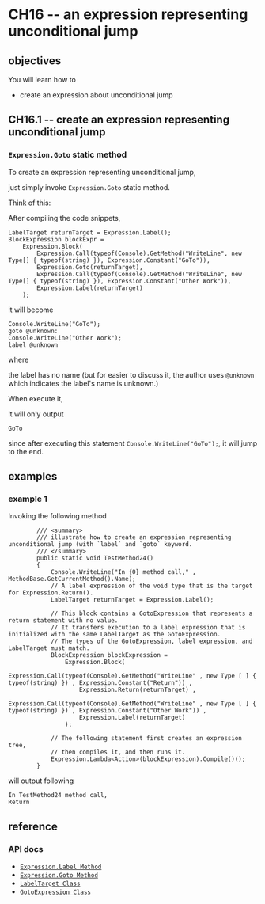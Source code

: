 # CH16 -- an expression representing unconditional jump
## objectives
You will learn how to 

+ create an expression about unconditional jump

## CH16.1 -- create an expression representing unconditional jump
### `Expression.Goto` static method
To create an expression representing unconditional jump, 

just simply invoke `Expression.Goto` static method.

Think of this:

After compiling the code snippets,

```
LabelTarget returnTarget = Expression.Label();
BlockExpression blockExpr =
    Expression.Block(
        Expression.Call(typeof(Console).GetMethod("WriteLine", new Type[] { typeof(string) }), Expression.Constant("GoTo")),
        Expression.Goto(returnTarget),
        Expression.Call(typeof(Console).GetMethod("WriteLine", new Type[] { typeof(string) }), Expression.Constant("Other Work")),
        Expression.Label(returnTarget)
    );
```

it will become

```
Console.WriteLine("GoTo");
goto @unknown:
Console.WriteLine("Other Work");
label @unknown
```

where 

the label has no name (but for easier to discuss it, the author uses `@unknown` which indicates the label's name is unknown.)

When execute it,

it will only output

```
GoTo
```

since after executing this statement `Console.WriteLine("GoTo");`, it will jump to the end.

## examples
### example 1
Invoking the following method

```
        /// <summary>
        /// illustrate how to create an expression representing unconditional jump (with `label` and `goto` keyword.
        /// </summary>
        public static void TestMethod24()
        {
            Console.WriteLine("In {0} method call," , MethodBase.GetCurrentMethod().Name);
            // A label expression of the void type that is the target for Expression.Return().
            LabelTarget returnTarget = Expression.Label();

            // This block contains a GotoExpression that represents a return statement with no value.
            // It transfers execution to a label expression that is initialized with the same LabelTarget as the GotoExpression.
            // The types of the GotoExpression, label expression, and LabelTarget must match.
            BlockExpression blockExpression =
                Expression.Block(
                    Expression.Call(typeof(Console).GetMethod("WriteLine" , new Type [ ] { typeof(string) }) , Expression.Constant("Return")) ,
                    Expression.Return(returnTarget) ,
                    Expression.Call(typeof(Console).GetMethod("WriteLine" , new Type [ ] { typeof(string) }) , Expression.Constant("Other Work")) ,
                    Expression.Label(returnTarget)
                );

            // The following statement first creates an expression tree,
            // then compiles it, and then runs it.
            Expression.Lambda<Action>(blockExpression).Compile()();
        }
```

will output following

```
In TestMethod24 method call,
Return
```

## reference
### API docs
+ [`Expression.Label Method`](https://learn.microsoft.com/en-us/dotnet/api/system.linq.expressions.expression.label?view=net-8.0)
+ [`Expression.Goto Method`](https://learn.microsoft.com/en-us/dotnet/api/system.linq.expressions.expression.goto?view=net-8.0)
+ [`LabelTarget Class`](https://learn.microsoft.com/en-us/dotnet/api/system.linq.expressions.labeltarget?view=net-8.0)
+ [`GotoExpression Class`](https://learn.microsoft.com/en-us/dotnet/api/system.linq.expressions.gotoexpression?view=net-8.0)
